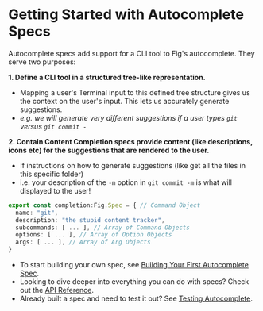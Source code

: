 # Getting Started with Autocomplete Specs

Autocomplete specs add support for a CLI tool to Fig's autocomplete. They serve two purposes:

**1. Define a CLI tool in a structured tree-like representation.**
  - Mapping a user's Terminal input to this defined tree structure gives us the context on the user's input. This lets us accurately generate suggestions.
  - *e.g. we will generate very different suggestions if a user types `git` versus `git commit -`*


**2. Contain Content Completion specs provide content (like descriptions, icons etc) for the suggestions that are rendered to the user.**
  - If instructions on how to generate suggestions (like get all the files in this specific folder)
  - i.e. your description of the `-m` option in `git commit -m` is what will displayed to the user!


```ts
export const completion:Fig.Spec = { // Command Object
  name: "git",
  description: "the stupid content tracker",
  subcommands: [ ... ], // Array of Command Objects 
  options: [ ... ], // Array of Option Objects
  args: [ ... ], // Array of Arg Objects
}
```

- To start building your own spec, see [Building Your First Autocomplete Spec](/docs/autocomplete/building-a-spec).
- Looking to dive deeper into everything you can do with specs? Check out the [API Reference](/docs/autocomplete/api).
- Already built a spec and need to test it out? See [Testing Autocomplete](/docs/autocomplete/testing-autocomplete).